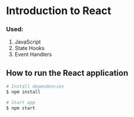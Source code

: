 # Introduction to React

### Used:
1. JavaScript
2. State Hooks
3. Event Handlers

## How to run the React application

```bash
# Install dependencies
$ npm install
```

```bash
# Start app
$ npm start
```
